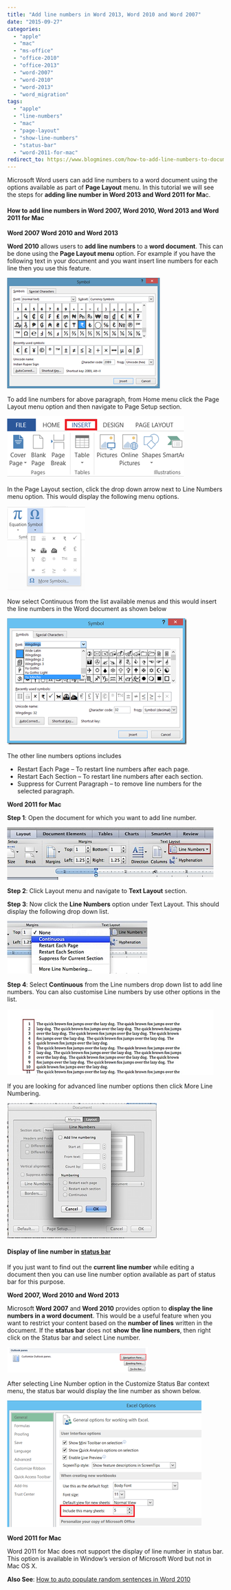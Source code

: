 ```yaml
---
title: "Add line numbers in Word 2013, Word 2010 and Word 2007"
date: "2015-09-27"
categories: 
  - "apple"
  - "mac"
  - "ms-office"
  - "office-2010"
  - "office-2013"
  - "word-2007"
  - "word-2010"
  - "word-2013"
  - "word_migration"
tags: 
  - "apple"
  - "line-numbers"
  - "mac"
  - "page-layout"
  - "show-line-numbers"
  - "status-bar"
  - "word-2011-for-mac"
redirect_to: https://www.blogmines.com/how-to-add-line-numbers-to-document-in-microsoft-word/
---
```


Microsoft Word users can add line numbers to a word document using the options available as part of **Page Layout** menu. In this tutorial we will see the steps for **adding line number in Word 2013 and Word 2011 for Ma**c.

#### How to add line numbers in Word 2007, Word 2010, Word 2013 and Word 2011 for Mac

**Word 2007 Word 2010 and Word 2013**

**Word 2010** allows users to **add line numbers** to a **word document**. This can be done using the **Page Layout menu** option. For example if you have the following text in your document and you want insert line numbers for each line then you use this feature.

[![image](/assets/images/image_thumb15.png "image")](http://blogmines.com/blog/wp-content/uploads/2011/06/image15.png)

To add line numbers for above paragraph, from Home menu click the Page Layout menu option and then navigate to Page Setup section.

[![Page Layout Menu in Word 2013 and Word 2010](/assets/images/image_thumb16.png "Page Layout Menu in Word 2013 and Word 2010")](http://blogmines.com/blog/wp-content/uploads/2011/06/image16.png)

In the Page Layout section, click the drop down arrow next to Line Numbers menu option. This would display the following menu options.

[![Line numbers in Word 2013 and Word 2010](/assets/images/image_thumb17.png "Line numbers in Word 2013 and Word 2010")](http://blogmines.com/blog/wp-content/uploads/2011/06/image17.png)

Now select Continuous from the list available menus and this would insert the line numbers in the Word document as shown below

[![Document with line numbers in Word 2010 and Word 2013](/assets/images/image_thumb18.png "Document with line numbers in Word 2010 and Word 2013")](http://blogmines.com/blog/wp-content/uploads/2011/06/image18.png)

The other line numbers options includes

- Restart Each Page – To restart line numbers after each page.
- Restart Each Section – To restart line numbers after each section.
- Suppress for Current Paragraph – to remove line numbers for the selected paragraph.

**Word 2011 for Mac**

**Step 1**: Open the document for which you want to add line number.

![Word 2011 for Mac Layout Menu](/assets/images/201403171003.jpg "Word 2011 for Mac Layout Menu")

**Step 2**: Click Layout menu and navigate to **Text Layout** section.

**Step 3**: Now click the **Line Numbers** option under Text Layout. This should display the following drop down list.

![Word 2011 for Mac Continuous numbers](/assets/images/201403171004.jpg "Word 2011 for Mac Continuous numbers")

**Step 4**: Select **Continuous** from the Line numbers drop down list to add line numbers. You can also customise Line numbers by use other options in the list.

![Show line numbers in document](/assets/images/201403171016.jpg "Show line numbers in document")

If you are looking for advanced line number options then click More Line Numbering.

![More line numbers option ](/assets/images/201403171007.jpg "Show line numbers in document")

#### Display of line number in [status bar](http://blogmines.com/blog/2010/09/25/what-is-a-status-bar-in-microsoft-word-2010-document/)

If you just want to find out the **current line number** while editing a document then you can use line number option available as part of status bar for this purpose.

**Word 2007, Word 2010 and Word 2013**

Microsoft **Word 2007** and **Word 2010** provides option to **display the line numbers in a word document**. This would be a useful feature when you want to restrict your content based on the **number of lines** written in the document. If the **status bar** does not **show** **the line numbers**, then right click on the Status bar and select Line number.

[![Display line number in status bar in Word 2013, Word 2010 and Word 2007](/assets/images/image_thumb8.png "Display line number in status bar in Word 2013, Word 2010 and Word 2007")](http://blogmines.com/blog/wp-content/uploads/2010/04/image8.png)

After selecting Line Number option in the Customize Status Bar context menu, the status bar would display the line number as shown below.

[![Show line numbers in Word status bar](/assets/images/image_thumb9.png "Show line numbers in Word status bar")](http://blogmines.com/blog/wp-content/uploads/2010/04/image9.png)

**Word 2011 for Mac**

Word 2011 for Mac does not support the display of line number in status bar. This option is available in Window’s version of Microsoft Word but not in Mac OS X.

**Also See**: [How to auto populate random sentences in Word 2010](http://blogmines.com/blog/how-to-auto-populate-random-sentences-in-word-2010/)
